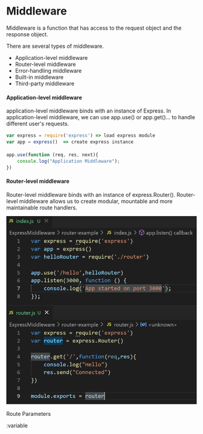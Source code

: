 # Middleware

Middleware is a function that has access to the request object and the response object.



There are several types of middleware.

* Application-level middleware&#x20;
* Router-level middleware&#x20;
* Error-handling middleware
* Built-in middleware
* Third-party middleware



#### Application-level middleware&#x20;

application-level middleware binds with an instance of Express. In application-level middleware, we can use app.use() or app.get()... to handle different user's requests.&#x20;

```javascript
var express = require('express') => load express module
var app = express()  => create express instance

app.use(function (req, res, next){
    console.log("Application Middleware");
})
```

#### Router-level middleware

Router-level middleware binds with an instance of express.Router(). Router-level middleware allows us to create modular, mountable and more maintainable route handlers.

![](../../.gitbook/assets/Capture.PNG)

Route Parameters

:variable&#x20;

&#x20;
